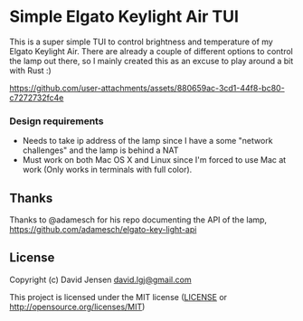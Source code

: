 # Simple Elgato Keylight Air TUI

This is a super simple TUI to control brightness and temperature of my Elgato Keylight Air.
There are already a couple of different options to control the lamp out there, so I mainly created this as
an excuse to play around a bit with Rust :)

https://github.com/user-attachments/assets/880659ac-3cd1-44f8-bc80-c7272732fc4e


### Design requirements

 * Needs to take ip address of the lamp since I have a some "network challenges" and the lamp is behind a NAT
 * Must work on both Mac OS X and Linux since I'm forced to use Mac at work (Only works in terminals with full color).

## Thanks

Thanks to @adamesch for his repo documenting the API of the lamp, https://github.com/adamesch/elgato-key-light-api

## License

Copyright (c) David Jensen <david.lgj@gmail.com>

This project is licensed under the MIT license ([LICENSE] or <http://opensource.org/licenses/MIT>)

[LICENSE]: ./LICENSE
